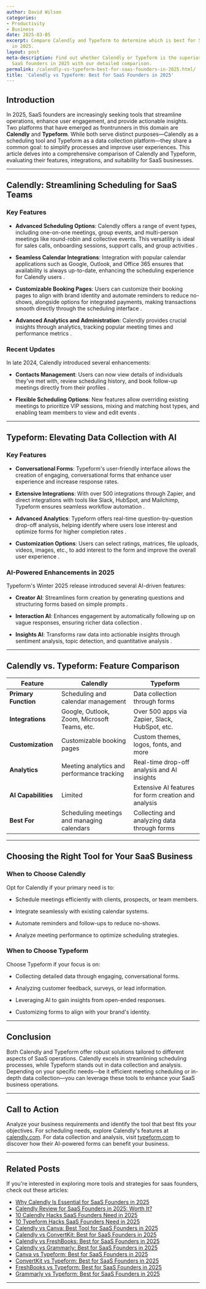 ```yaml
---
author: David Wilson
categories:
- Productivity
- Business
date: 2025-03-05
excerpt: Compare Calendly and Typeform to determine which is best for SaaS founders
  in 2025.
layout: post
meta-description: Find out whether Calendly or Typeform is the superior choice for
  SaaS founders in 2025 with our detailed comparison.
permalink: /calendly-vs-typeform-best-for-saas-founders-in-2025.html/
title: 'Calendly vs Typeform: Best for SaaS Founders in 2025'
---
```


## Introduction

In 2025, SaaS founders are increasingly seeking tools that streamline operations, enhance user engagement, and provide actionable insights. Two platforms that have emerged as frontrunners in this domain are **Calendly** and **Typeform**. While both serve distinct purposes—Calendly as a scheduling tool and Typeform as a data collection platform—they share a common goal: to simplify processes and improve user experiences. This article delves into a comprehensive comparison of Calendly and Typeform, evaluating their features, integrations, and suitability for SaaS businesses.

---

## Calendly: Streamlining Scheduling for SaaS Teams

### Key Features

- **Advanced Scheduling Options**: Calendly offers a range of event types, including one-on-one meetings, group events, and multi-person meetings like round-robin and collective events. This versatility is ideal for sales calls, onboarding sessions, support calls, and group activities .

- **Seamless Calendar Integrations**: Integration with popular calendar applications such as Google, Outlook, and Office 365 ensures that availability is always up-to-date, enhancing the scheduling experience for Calendly users .

- **Customizable Booking Pages**: Users can customize their booking pages to align with brand identity and automate reminders to reduce no-shows, alongside options for integrated payments, making transactions smooth directly through the scheduling interface .

- **Advanced Analytics and Administration**: Calendly provides crucial insights through analytics, tracking popular meeting times and performance metrics .

### Recent Updates

In late 2024, Calendly introduced several enhancements:

- **Contacts Management**: Users can now view details of individuals they've met with, review scheduling history, and book follow-up meetings directly from their profiles .

- **Flexible Scheduling Options**: New features allow overriding existing meetings to prioritize VIP sessions, mixing and matching host types, and enabling team members to view and edit events .

---

## Typeform: Elevating Data Collection with AI

### Key Features

- **Conversational Forms**: Typeform's user-friendly interface allows the creation of engaging, conversational forms that enhance user experience and increase response rates.

- **Extensive Integrations**: With over 500 integrations through Zapier, and direct integrations with tools like Slack, HubSpot, and Mailchimp, Typeform ensures seamless workflow automation .

- **Advanced Analytics**: Typeform offers real-time question-by-question drop-off analysis, helping identify where users lose interest and optimize forms for higher completion rates .

- **Customization Options**: Users can select ratings, matrices, file uploads, videos, images, etc., to add interest to the form and improve the overall user experience .

### AI-Powered Enhancements in 2025

Typeform's Winter 2025 release introduced several AI-driven features:

- **Creator AI**: Streamlines form creation by generating questions and structuring forms based on simple prompts .

- **Interaction AI**: Enhances engagement by automatically following up on vague responses, ensuring richer data collection .

- **Insights AI**: Transforms raw data into actionable insights through sentiment analysis, topic detection, and quantitative analysis .

---

## Calendly vs. Typeform: Feature Comparison

| Feature              | Calendly                                         | Typeform                                         |
|----------------------|-------------------------------------------------|-------------------------------------------------|
| **Primary Function** | Scheduling and calendar management              | Data collection through forms                   |
| **Integrations**     | Google, Outlook, Zoom, Microsoft Teams, etc.    | Over 500 apps via Zapier, Slack, HubSpot, etc.  |
| **Customization**    | Customizable booking pages                      | Custom themes, logos, fonts, and more          |
| **Analytics**        | Meeting analytics and performance tracking      | Real-time drop-off analysis and AI insights    |
| **AI Capabilities**  | Limited                                         | Extensive AI features for form creation and analysis |
| **Best For**         | Scheduling meetings and managing calendars      | Collecting and analyzing data through forms    |

---

## Choosing the Right Tool for Your SaaS Business

### When to Choose Calendly

Opt for Calendly if your primary need is to:

- Schedule meetings efficiently with clients, prospects, or team members.

- Integrate seamlessly with existing calendar systems.

- Automate reminders and follow-ups to reduce no-shows.

- Analyze meeting performance to optimize scheduling strategies.

### When to Choose Typeform

Choose Typeform if your focus is on:

- Collecting detailed data through engaging, conversational forms.

- Analyzing customer feedback, surveys, or lead information.

- Leveraging AI to gain insights from open-ended responses.

- Customizing forms to align with your brand's identity.

---

## Conclusion

Both Calendly and Typeform offer robust solutions tailored to different aspects of SaaS operations. Calendly excels in streamlining scheduling processes, while Typeform stands out in data collection and analysis. Depending on your specific needs—be it efficient meeting scheduling or in-depth data collection—you can leverage these tools to enhance your SaaS business operations.

---

## Call to Action

Analyze your business requirements and identify the tool that best fits your objectives. For scheduling needs, explore Calendly's features at [calendly.com](https://calendly.com). For data collection and analysis, visit [typeform.com](https://www.typeform.com) to discover how their AI-powered forms can benefit your business.

---

## Related Posts
If you're interested in exploring more tools and strategies for saas founders, check out these articles:
- [Why Calendly Is Essential for SaaS Founders in 2025](/why-calendly-is-essential-for-saas-founders-in-2025.html/)
- [Calendly Review for SaaS Founders in 2025: Worth It?](/calendly-review-for-saas-founders-in-2025-worth-it.html/)
- [10 Calendly Hacks SaaS Founders Need in 2025](/10-calendly-hacks-saas-founders-need-in-2025.html/)
- [10 Typeform Hacks SaaS Founders Need in 2025](/10-typeform-hacks-saas-founders-need-in-2025.html/)
- [Calendly vs Canva: Best Tool for SaaS Founders in 2025](/calendly-vs-canva-best-tool-for-saas-founders-in-2025.html/)
- [Calendly vs ConvertKit: Best for SaaS Founders in 2025](/calendly-vs-convertkit-best-for-saas-founders-in-2025.html/)
- [Calendly vs FreshBooks: Best for SaaS Founders in 2025](/calendly-vs-freshbooks-best-for-saas-founders-in-2025.html/)
- [Calendly vs Grammarly: Best for SaaS Founders in 2025](/calendly-vs-grammarly-best-for-saas-founders-in-2025.html/)
- [Canva vs Typeform: Best for SaaS Founders in 2025](/canva-vs-typeform-best-for-saas-founders-in-2025.html/)
- [ConvertKit vs Typeform: Best for SaaS Founders in 2025](/convertkit-vs-typeform-best-for-saas-founders-in-2025.html/)
- [FreshBooks vs Typeform: Best for SaaS Founders in 2025](/freshbooks-vs-typeform-best-for-saas-founders-in-2025.html/)
- [Grammarly vs Typeform: Best for SaaS Founders in 2025](/grammarly-vs-typeform-best-for-saas-founders-in-2025.html/)
---

